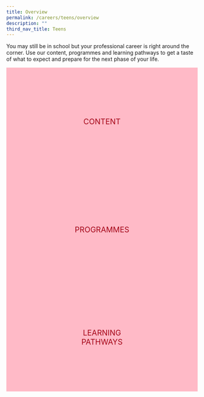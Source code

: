 ```yaml
---
title: Overview
permalink: /careers/teens/overview
description: ""
third_nav_title: Teens
---
```

<style type="text/css">
/* Click Box */
.clickbox { display: block; position: relative; width: 100%; padding-bottom: 56.25%; background-color: transparent; }
.clickbox span { padding: .5rem; }
.clickbox a { position: absolute; display: flex; width: 100%; height: 100%; align-items: center; justify-content: center; font-size: 1.25rem; text-align: center; text-decoration: none; text-transform: uppercase; }
.clickbox a:focus,
.clickbox a:hover { text-decoration: none; }

/* Pink Ruby */
.clickbox.is-pink-ruby { background-color: #ffbac7; color: #a60517; }
.clickbox.is-pink-ruby a { color: #a60517; }
.clickbox.is-pink-ruby a:focus,
.clickbox.is-pink-ruby a:hover { background-color: #a60517; color: #ffbac7; }
</style>
You may still be in school but your professional career is right around the corner. Use our content, programmes and learning pathways to get a taste of what to expect and prepare for the next phase of your life.

<div class="row is-multiline">
  <div class="col is-one-third">
    <div class="clickbox is-pink-ruby">
      <a href="/careers/teens/content">
        <span>Content</span>
      </a>
    </div>
  </div>
  <div class="col is-one-third">
    <div class="clickbox is-pink-ruby">
      <a href="/careers/teens/programmes">
        <span>Programmes</span>
      </a>
    </div>
  </div>
  <div class="col is-one-third">
    <div class="clickbox is-pink-ruby">
      <a href="/careers/teens/learning-pathways">
        <span>Learning<br>Pathways</span>
      </a>
    </div>
  </div>
</div>